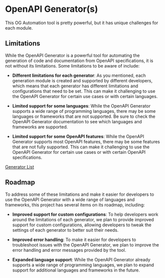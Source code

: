 # OpenAPI Generator(s)

This OG Automation tool is pretty powerful, but it has unique challenges for each module.

## Limitations

While the OpenAPI Generator is a powerful tool for automating the generation of code and documentation from OpenAPI specifications, it is not without its limitations. Some limitations to be aware of include:

- **Different limitations for each generator**: As you mentioned, each generation module is created and supported by different developers, which means that each generator has different limitations and configurations that need to be set. This can make it challenging to use the OpenAPI Generator for certain use cases or with certain languages.

- **Limited support for some languages**: While the OpenAPI Generator supports a wide range of programming languages, there may be some languages or frameworks that are not supported. Be sure to check the OpenAPI Generator documentation to see which languages and frameworks are supported.

- **Limited support for some OpenAPI features**: While the OpenAPI Generator supports most OpenAPI features, there may be some features that are not fully supported. This can make it challenging to use the OpenAPI Generator for certain use cases or with certain OpenAPI specifications.

[Generator List](https://openapi-generator.tech/docs/generators/)

## Roadmap

To address some of these limitations and make it easier for developers to use the OpenAPI Generator with a wide range of languages and frameworks, this project has several items on its roadmap, including:

- **Improved support for custom configurations**: To help developers work around the limitations of each generator, we plan to provide improved support for custom configurations, allowing developers to tweak the settings of each generator to better suit their needs.

- **Improved error handling**: To make it easier for developers to troubleshoot issues with the OpenAPI Generator, we plan to improve the error handling and error messages provided by the tool.

- **Expanded language support**: While the OpenAPI Generator already supports a wide range of programming languages, we plan to expand support for additional languages and frameworks in the future.